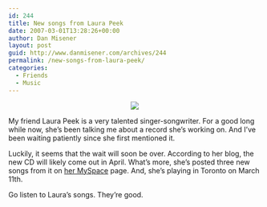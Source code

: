 ```yaml
---
id: 244
title: New songs from Laura Peek
date: 2007-03-01T13:28:26+00:00
author: Dan Misener
layout: post
guid: http://www.danmisener.com/archives/244
permalink: /new-songs-from-laura-peek/
categories:
  - Friends
  - Music
---
```

<p align="center">
  <img src="http://myspace-018.vo.llnwd.net/00813/81/09/813339018_l.jpg" />
</p>

My friend Laura Peek is a very talented singer-songwriter. For a good long while now, she&#8217;s been talking me about a record she&#8217;s working on. And I&#8217;ve been waiting patiently since she first mentioned it.

Luckily, it seems that the wait will soon be over. According to her blog, the new CD will likely come out in April. What&#8217;s more, she&#8217;s posted three new songs from it on [her MySpace](http://www.myspace.com/laurapeek) page. And, she&#8217;s playing in Toronto on March 11th.

Go listen to Laura&#8217;s songs. They&#8217;re good.
